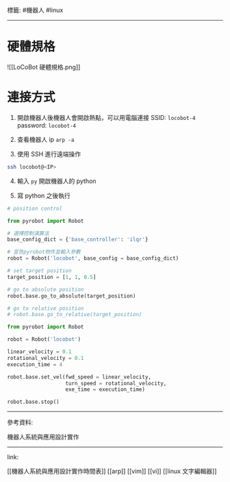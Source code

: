 標籤: #機器人 #linux 

---

# 硬體規格

![[LoCoBot 硬體規格.png]]

# 連接方式

1. 開啟機器人後機器人會開啟熱點，可以用電腦連接
SSID: `locobot-4`
password: `locobot-4`

2. 查看機器人 ip
`arp -a`

3. 使用 SSH 進行遠端操作
```bash
ssh locobot@<IP>
```

4. 輸入 `py` 開啟機器人的 python

5. 寫 python 之後執行

```python
# position control

from pyrobot import Robot

# 選擇控制演算法
base_config_dict = {'base_controller': 'ilqr'}

# 宣告pyrobot物件並輸入參數
robot = Robot('locobot', base_config = base_config_dict)

# set target position
target_position = [1, 1, 0.5]

# go to absolute position
robot.base.go_to_absolute(target_position)

# go to relative position
# robot.base.go_to_relative(target_position)
```

```python
from pyrobot import Robot

robot = Robot('locobot')

linear_velocity = 0.1
rotational_velocity = 0.1
execution_time = 4

robot.base.set_vel(fwd_speed = linear_velocity,
				   turn_speed = rotational_velocity,
				   exe_time = execution_time)

robot.base.stop()
```

---

參考資料:

機器人系統與應用設計實作

---

link:

[[機器人系統與應用設計實作時間表]]
[[arp]]
[[vim]]
[[vi]]
[[linux 文字編輯器]]